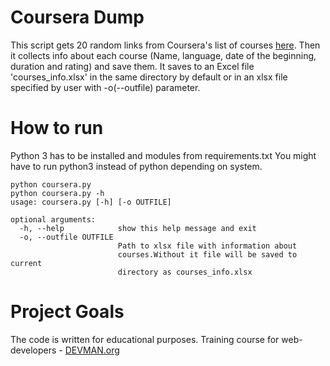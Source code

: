 # Coursera Dump

This script gets 20 random links from Coursera's list of courses
[here](https://www.coursera.org/sitemap~www~courses.xml).
Then it collects info about each course (Name, language, date of the beginning, duration and rating)
and save them. It saves to an Excel file 'courses_info.xlsx' in the same 
directory by default or in an xlsx file specified by user with -o(--outfile)
parameter.

# How to run

Python 3 has to be installed and modules from requirements.txt
You might have to run python3 instead of python depending on system.

```commandline
python coursera.py
python coursera.py -h
usage: coursera.py [-h] [-o OUTFILE]

optional arguments:
  -h, --help            show this help message and exit
  -o, --outfile OUTFILE
                        Path to xlsx file with information about
                        courses.Without it file will be saved to current
                        directory as courses_info.xlsx
```

# Project Goals

The code is written for educational purposes. Training course for web-developers - [DEVMAN.org](https://devman.org)
